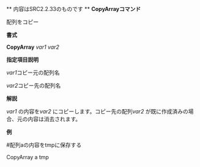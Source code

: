 ** 内容はSRC2.2.33のものです **
**CopyArrayコマンド**

配列をコピー

**書式**

**CopyArray** *var1 var2*

**指定項目説明**

*var1*コピー元の配列名

*var2*コピー先の配列名

**解説**

*var1* の内容を*var2* にコピーします。コピー先の配列*var2* が既に作成済みの場合、元の内容は消去されます。

**例**

#配列aの内容をtmpに保存する

CopyArray a tmp
